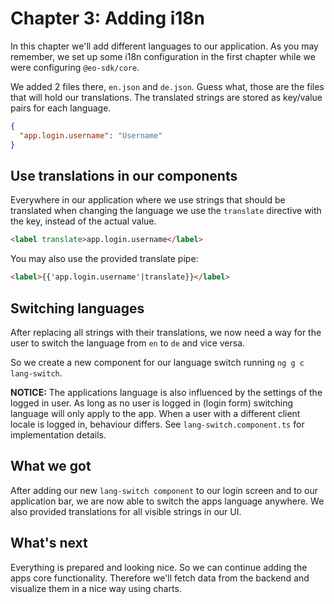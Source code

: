 # Chapter 3: Adding i18n
In this chapter we'll add different languages to our application. As you may remember, we set up
some i18n configuration in the first chapter while we were configuring `@eo-sdk/core`.

We added 2 files there, `en.json` and `de.json`. Guess what, those are the files that will hold our 
translations. The translated strings are stored as key/value pairs for each language.

```json
{
  "app.login.username": "Username"
}
```

## Use translations in our components
Everywhere in our application where we use strings that should be translated when changing the 
language we use the `translate` directive with the key, instead of the actual value.

```html
<label translate>app.login.username</label>
```

You may also use the provided translate pipe:
```html
<label>{{'app.login.username'|translate}}</label>
```

## Switching languages
After replacing all strings with their translations, we now need a way for the user to switch 
the language from `en` to `de` and vice versa.

So we create a new component for our language switch running `ng g c lang-switch`.

**NOTICE:** The applications language is also influenced by the settings of the logged in user.
As long as no user is logged in (login form) switching language will only apply to the app. 
When a user with a different client locale is logged in, behaviour differs. See `lang-switch.component.ts` 
for implementation details.

## What we got
After adding our new `lang-switch component` to our login screen and to our application bar, we
are now able to switch the apps language anywhere. We also provided translations for all visible 
strings in our UI.

## What's next
Everything is prepared and looking nice. So we can continue adding the apps
core functionality. Therefore we'll fetch data from the backend and visualize
them in a nice way using charts.
